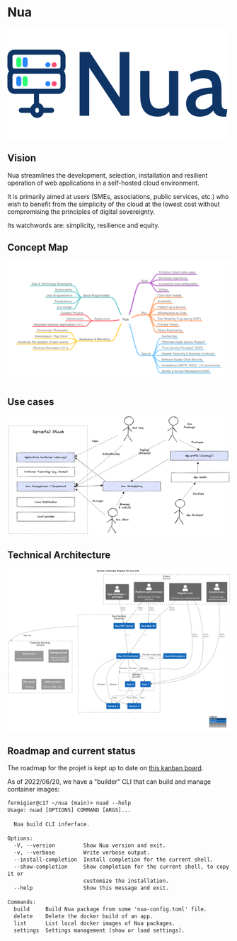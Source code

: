 # Nua

<img src="./doc/assets/logo.png" alt="logo nua">

## Vision

Nua streamlines the development, selection, installation and resilient operation of web applications in a self-hosted cloud environment.

It is primarily aimed at users (SMEs, associations, public services, etc.) who wish to benefit from the simplicity of the cloud at the lowest cost without compromising the principles of digital sovereignty.

Its watchwords are: simplicity, resilience and equity.

## Concept Map

<img src="./doc/src/diagrams/mindmaps/Nua Concept Map.png">

## Use cases

<img src="./doc/src/diagrams/others/Nua use cases.png">

## Technical Architecture

<img src="./doc/src/diagrams/c4/level1.png">

## Roadmap and current status

The roadmap for the projet is kept up to date on [this kanban board](https://github.com/abilian/nua/projects/1).

As of 2022/06/20, we have a "builder" CLI that can build and manage container images:

```
fermigier@c17 ~/nua (main)> nuad --help
Usage: nuad [OPTIONS] COMMAND [ARGS]...

  Nua build CLI inferface.

Options:
  -V, --version         Show Nua version and exit.
  -v, --verbose         Write verbose output.
  --install-completion  Install completion for the current shell.
  --show-completion     Show completion for the current shell, to copy it or
                        customize the installation.
  --help                Show this message and exit.

Commands:
  build     Build Nua package from some 'nua-config.toml' file.
  delete    Delete the docker build of an app.
  list      List local docker images of Nua packages.
  settings  Settings management (show or load settings).

```
